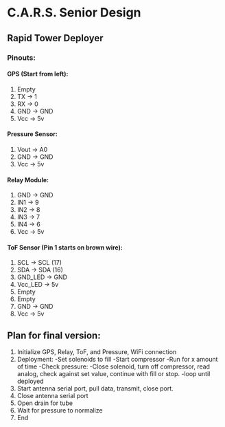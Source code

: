 # C.A.R.S. Senior Design
## Rapid Tower Deployer

### Pinouts:
#### GPS (Start from left):
1. Empty
2. TX -> 1
3. RX -> 0
4. GND -> GND
5. Vcc -> 5v

#### Pressure Sensor:
1. Vout -> A0
2. GND -> GND
3. Vcc -> 5v

#### Relay Module:
1. GND -> GND
2. IN1 -> 9
3. IN2 -> 8
4. IN3 -> 7
4. IN4 -> 6
5. Vcc -> 5v

#### ToF Sensor (Pin 1 starts on brown wire):
1. SCL -> SCL (17)
2. SDA -> SDA (16)
3. GND_LED -> GND
4. Vcc_LED -> 5v
5. Empty
6. Empty
7. GND -> GND
8. Vcc -> 5v

## Plan for final version:
1. Initialize GPS, Relay, ToF, and Pressure, WiFi connection
2. Deployment:
  -Set solenoids to fill
  -Start compressor
  -Run for x amount of time
  -Check pressure:
    -Close solenoid, turn off compressor, read analog, check against set value, continue with fill or stop.
  -loop until deployed
 3. Start antenna serial port, pull data, transmit, close port. 
 4. Close antenna serial port
 5. Open drain for tube
 6. Wait for pressure to normalize
 7. End
